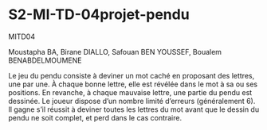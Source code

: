 # S2-MI-TD-04projet-pendu
MITD04

Moustapha BA, Birane DIALLO, Safouan BEN YOUSSEF, Boualem BENABDELMOUMENE

Le jeu du pendu consiste à deviner un mot caché en proposant des lettres, une par une. À chaque bonne lettre, elle est révélée dans le mot à sa ou ses positions. En revanche, à chaque mauvaise lettre, une partie du pendu est dessinée. Le joueur dispose d’un nombre limité d’erreurs (généralement 6). Il gagne s’il réussit à deviner toutes les lettres du mot avant que le dessin du pendu ne soit complet, et perd dans le cas contraire.
